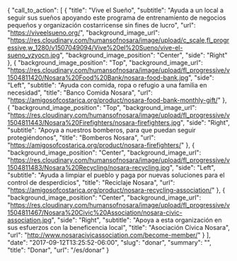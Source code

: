 {
  "call_to_action": [
    {
      "title": "Vive el Sueño",
      "subtitle": "Ayuda a un local a seguir sus sueños apoyando este programa de entrenamiento de negocios pequeños y organización costarricense sin fines de lucro",
      "url": "https://viveelsueno.org/",
      "background_image_url": "https://res.cloudinary.com/humansofnosara/image/upload/c_scale,fl_progressive,w_1280/v1507049094/Vive%20el%20Sueno/vive-el-sueno_yzyocn.jpg",
      "background_image_position": "Center",
      "side": "Right"
    },
    {
      "background_image_position": "Top",
      "background_image_url": "https://res.cloudinary.com/humansofnosara/image/upload/fl_progressive/v1504811420/Nosara%20Food%20Bank/nosara-food-bank.jpg",
      "side": "Left",
      "subtitle": "Ayuda con comida, ropa o refugio a una familia en necesidad",
      "title": "Banco Comida Nosara",
      "url": "https://amigosofcostarica.org/product/nosara-food-bank-monthly-gift/"
    },
    {
      "background_image_position": "Top",
      "background_image_url": "https://res.cloudinary.com/humansofnosara/image/upload/fl_progressive/v1504811443/Nosara%20Firefighters/nosara-firefighters.jpg",
      "side": "Right",
      "subtitle": "Apoya a nuestros bomberos, para que puedan seguir protegiéndonos",
      "title": "Bomberos Nosara",
      "url": "https://amigosofcostarica.org/product/nosara-firefighters/"
    },
    {
      "background_image_position": "Center",
      "background_image_url": "https://res.cloudinary.com/humansofnosara/image/upload/fl_progressive/v1504811483/Nosara%20Recycling/nosara-recycling.jpg",
      "side": "Left",
      "subtitle": "Ayuda a limpiar el pueblo y paga por nuevas soluciones para el control de desperdicios",
      "title": "Reciclaje Nosara",
      "url": "https://amigosofcostarica.org/product/nosara-recycling-association/"
    },
    {
      "background_image_position": "Center",
      "background_image_url": "https://res.cloudinary.com/humansofnosara/image/upload/fl_progressive/v1504811467/Nosara%20Civic%20Association/nosara-civic-association.jpg",
      "side": "Right",
      "subtitle": "Apoya a esta organización en sus esfuerzos con la beneficencia local",
      "title": "Asociación Cívica Nosara",
      "url": "http://www.nosaracivicassociation.com/become-member/"
    }
  ],
  "date": "2017-09-12T13:25:52-06:00",
  "slug": "donar",
  "summary": "",
  "title": "Donar",
  "url": "/es/donar"
}
